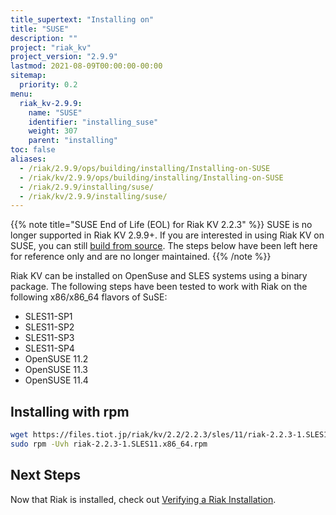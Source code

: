 ```yaml
---
title_supertext: "Installing on"
title: "SUSE"
description: ""
project: "riak_kv"
project_version: "2.9.9"
lastmod: 2021-08-09T00:00:00-00:00
sitemap:
  priority: 0.2
menu:
  riak_kv-2.9.9:
    name: "SUSE"
    identifier: "installing_suse"
    weight: 307
    parent: "installing"
toc: false
aliases:
  - /riak/2.9.9/ops/building/installing/Installing-on-SUSE
  - /riak/kv/2.9.9/ops/building/installing/Installing-on-SUSE
  - /riak/2.9.9/installing/suse/
  - /riak/kv/2.9.9/installing/suse/
---
```


[install verify]: {{<baseurl>}}riak/kv/2.9.9/setup/installing/verify

{{% note title="SUSE End of Life (EOL) for Riak KV 2.2.3" %}}
SUSE is no longer supported in Riak KV 2.9.9+. If you are interested in using Riak KV on SUSE, you can still [build from source](../source). The steps below have been left here for reference only and are no longer maintained.
{{% /note %}}

Riak KV can be installed on OpenSuse and SLES systems using a binary package. The following steps have been tested to work with Riak on
the following x86/x86_64 flavors of SuSE:

* SLES11-SP1
* SLES11-SP2
* SLES11-SP3
* SLES11-SP4
* OpenSUSE 11.2
* OpenSUSE 11.3
* OpenSUSE 11.4

## Installing with rpm

```bash
wget https://files.tiot.jp/riak/kv/2.2/2.2.3/sles/11/riak-2.2.3-1.SLES11.x86_64.rpm
sudo rpm -Uvh riak-2.2.3-1.SLES11.x86_64.rpm
```

## Next Steps

Now that Riak is installed, check out [Verifying a Riak Installation][install verify].

